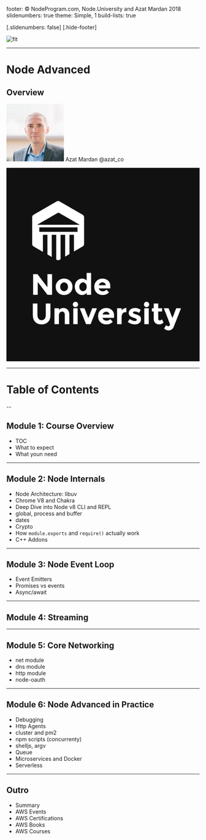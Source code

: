 footer: © NodeProgram.com, Node.University and Azat Mardan 2018
slidenumbers: true
theme: Simple, 1
build-lists: true

[.slidenumbers: false] 
[.hide-footer]

![fit](images/.png)

---

# Node Advanced
## Overview

![inline 100%](images/azat.jpeg)
Azat Mardan @azat_co

![inline right](images/nu.png)

---

# Table of Contents

--

## Module 1: Course Overview

* TOC
* What to expect
* What youn need

---

## Module 2: Node Internals

* Node Architecture: libuv
* Chrome V8 and Chakra
* Deep Dive into Node v8 CLI and REPL
* global, process and buffer
* dates
* Crypto
* How `module.exports` and `require()` actually work
* C++ Addons

---

## Module 3: Node Event Loop

* Event Emitters
* Promises vs events
* Async/await

---

## Module 4: Streaming

---

## Module 5: Core Networking

* net module
* dns module
* http module
* node-oauth

---

## Module 6: Node Advanced in Practice

* Debugging
* Http Agents
* cluster and pm2
* npm scripts (concurrenty)
* shelljs, argv
* Queue
* Microservices and Docker
* Serverless

---

## Outro

* Summary
* AWS Events
* AWS Certifications
* AWS Books
* AWS Courses